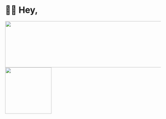 # 👋🏻 Hey,
<img src="https://github-readme-stats.vercel.app/api?username=agentnova&hide=issues,prs&show_icons=true&count_private=true&include_all_commits=true" height="150" width="550"><img src="https://github-readme-stats.vercel.app/api/top-langs/?username=agentnova&layout=compact" height="150">


